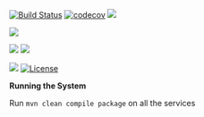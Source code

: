[![Build Status](https://travis-ci.org/stackroute/ibm-wave4-oracle.svg?branch=master)](https://travis-ci.org/stackroute/ibm-wave4-oracle)
[![codecov](https://codecov.io/gh/stackroute/ibm-wave4-oracle/branch/master/graph/badge.svg)](https://codecov.io/gh/stackroute/ibm-wave4-oracle)
![](https://img.shields.io/codecov/c/github/stackroute/ibm-wave4-oracle/master.svg?style=flat)

![](https://img.shields.io/github/issues/stackroute/ibm-wave4-oracle.svg?style=popout)

![](https://img.shields.io/github/contributors/stackroute/ibm-wave4-oracle.svg?style=popout)
![](https://img.shields.io/github/last-commit/stackroute/ibm-wave4-oracle/master.svg?style=popout)

![](https://img.shields.io/github/repo-size/stackroute/ibm-wave4-oracle.svg?style=popout)
[![License](https://img.shields.io/badge/License-Apache%202.0-blue.svg)](https://opensource.org/licenses/Apache-2.0)

****Running the System****

Run ```mvn clean compile package``` on all the services

